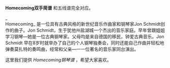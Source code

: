

**Homecoming双手简谱** 和五线谱完全对应。

_  
Homecoming_ 是一位具有古典风格的新世纪音乐作曲家和钢琴家Jon Schmidt创作的曲子。Jon
Schmidt，生于犹他州盐湖城一个杰出的音乐家庭。早年曾跟姐姐学习钢琴—她是一位古典钢琴家。父母均是来自德国的移民，钟爱古典音乐。Jon Schmidt
早在8岁时就举办了自己的个人钢琴独奏会，同时还能自己作曲并轻松地弹奏莫扎特的奏鸣曲，经常和父亲—一一位著名的音乐家同台演出。

  
这里我们提供 _Homecoming钢琴谱_ ，希望大家喜欢。

